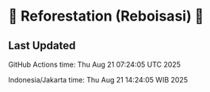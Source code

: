 
# 🌳 Reforestation (Reboisasi) 🌲

## Last Updated

GitHub Actions time: Thu Aug 21 07:24:05 UTC 2025

Indonesia/Jakarta time: Thu Aug 21 14:24:05 WIB 2025
